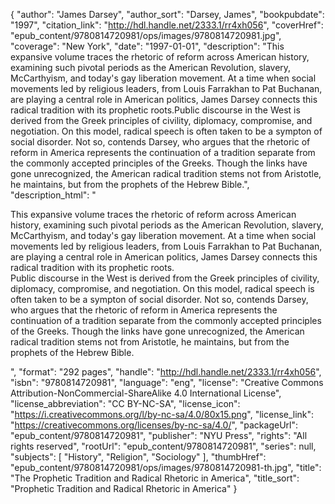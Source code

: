 {
  "author": "James Darsey",
  "author_sort": "Darsey, James",
  "bookpubdate": "1997",
  "citation_link": "http://hdl.handle.net/2333.1/rr4xh056",
  "coverHref": "epub_content/9780814720981/ops/images/9780814720981.jpg",
  "coverage": "New York",
  "date": "1997-01-01",
  "description": "This expansive volume traces the rhetoric of reform across American history, examining such pivotal periods as the American Revolution, slavery, McCarthyism, and today's gay liberation movement. At a time when social movements led by religious leaders, from Louis Farrakhan to Pat Buchanan, are playing a central role in American politics, James Darsey connects this radical tradition with its prophetic roots.Public discourse in the West is derived from the Greek principles of civility, diplomacy, compromise, and negotiation. On this model, radical speech is often taken to be a sympton of social disorder. Not so, contends Darsey, who argues that the rhetoric of reform in America represents the continuation of a tradition separate from the commonly accepted principles of the Greeks. Though the links have gone unrecognized, the American radical tradition stems not from Aristotle, he maintains, but from the prophets of the Hebrew Bible.",
  "description_html": "<p>This expansive volume traces the rhetoric of reform across American history, examining such pivotal periods as the American Revolution, slavery, McCarthyism, and today's gay liberation movement. At a time when social movements led by religious leaders, from Louis Farrakhan to Pat Buchanan, are playing a central role in American politics, James Darsey connects this radical tradition with its prophetic roots.<br>Public discourse in the West is derived from the Greek principles of civility, diplomacy, compromise, and negotiation. On this model, radical speech is often taken to be a sympton of social disorder. Not so, contends Darsey, who argues that the rhetoric of reform in America represents the continuation of a tradition separate from the commonly accepted principles of the Greeks. Though the links have gone unrecognized, the American radical tradition stems not from Aristotle, he maintains, but from the prophets of the Hebrew Bible.</p>",
  "format": "292 pages",
  "handle": "http://hdl.handle.net/2333.1/rr4xh056",
  "isbn": "9780814720981",
  "language": "eng",
  "license": "Creative Commons Attribution-NonCommercial-ShareAlike 4.0 International License",
  "license_abbreviation": "CC BY-NC-SA",
  "license_icon": "https://i.creativecommons.org/l/by-nc-sa/4.0/80x15.png",
  "license_link": "https://creativecommons.org/licenses/by-nc-sa/4.0/",
  "packageUrl": "epub_content/9780814720981",
  "publisher": "NYU Press",
  "rights": "All rights reserved",
  "rootUrl": "epub_content/9780814720981",
  "series": null,
  "subjects": [
    "History",
    "Religion",
    "Sociology"
  ],
  "thumbHref": "epub_content/9780814720981/ops/images/9780814720981-th.jpg",
  "title": "The Prophetic Tradition and Radical Rhetoric in America",
  "title_sort": "Prophetic Tradition and Radical Rhetoric in America"
}
